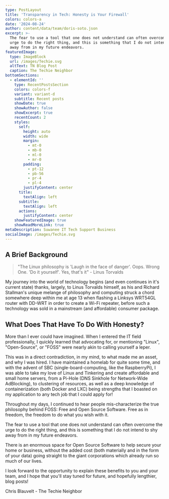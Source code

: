 ```yaml
---
type: PostLayout
title: 'Transparency in Tech: Honesty is Your Firewall'
colors: colors-a
date: '2024-08-24'
author: content/data/team/doris-soto.json
excerpt: >-
  The fear to use a tool that one does not understand can often overcome the
  urge to do the right thing, and this is something that I do not intend to shy
  away from in my future endeavors. 
featuredImage:
  type: ImageBlock
  url: /images/Techie.svg
  altText: TN Blog Post
  caption: The Techie Neighbor
bottomSections:
  - elementId: ''
    type: RecentPostsSection
    colors: colors-f
    variant: variant-d
    subtitle: Recent posts
    showDate: true
    showAuthor: false
    showExcerpt: true
    recentCount: 2
    styles:
      self:
        height: auto
        width: wide
        margin:
          - mt-0
          - mb-0
          - ml-0
          - mr-0
        padding:
          - pt-12
          - pb-56
          - pr-4
          - pl-4
        justifyContent: center
      title:
        textAlign: left
      subtitle:
        textAlign: left
      actions:
        justifyContent: center
    showFeaturedImage: true
    showReadMoreLink: true
metaDescription: Suwanee IT Tech Support Business
socialImage: /images/Techie.svg
---
```

## A Brief Background

> "The Linux philosophy is 'Laugh in the face of danger'. Oops. Wrong One. 'Do it yourself'. Yes, that's it" - Linus Torvalds

My journey into the world of technology begins  (and even continues in it's current state) thanks, largely, to Linus Torvalds himself, as his and Richard Stallman's unique melange of philosophy and computing struck a chord somewhere deep within me at age 13 when flashing a Linksys WRT54GL router with DD-WRT in order to create a Wi-Fi repeater, before such a technology was sold in a mainstream (and affordable) consumer package. 

## What Does That Have To Do With Honesty?

More than I ever could have imagined.  When I entered the IT field professionally, I quickly learned that advocating for, or mentioning "Linux", "Open-Source", or "FOSS" were nearly akin to calling yourself a leper. 



This was in a direct contradiction, in my mind, to what made me an asset, and why I was hired.  I have maintained a homelab for quite some time, and with the advent of SBC (single-board-computing, like the RaspberryPi), I was able to take my love of Linux and Tinkering and create affordable and small home servers, from a Pi-Hole (DNS Sinkhole for Network-Wide AdBlocking), to clustering of resources, as well as a deep knowledge of containerization (both Docker and LXC) being strengths that I boasted on my application to any tech job that I could apply for!

Throughout my days, I continued to hear people mis-characterize the true philosophy behind FOSS: Free and Open Source Software. Free as in freedom, the freedom to do what you wish with it. 



The fear to use a tool that one does not understand can often overcome the urge to do the right thing, and this is something that I do not intend to shy away from in my future endeavors. 



There is an enormous space for Open Source Software to help secure your home or business, without the added cost (both materially and in the form of your data) going straight to the giant corporations which already run so much of our lives.



I look forward to the opportunity to explain these benefits to you and your team, and I hope that you'll stay tuned for future, and hopefully lengthier, blog posts!



Chris Blauvelt - The Techie Neighbor 
